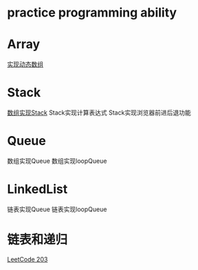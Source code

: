 # practice programming ability

# Array
[实现动态数组](./Array/src/Array.java)
# Stack
[数组实现Stack](./Stack/src/ArrayStack.java)
Stack实现计算表达式
Stack实现浏览器前进后退功能
# Queue
数组实现Queue
数组实现loopQueue

# LinkedList

链表实现Queue
链表实现loopQueue

# 链表和递归


[LeetCode 203](./Linked/src/Solution.java)